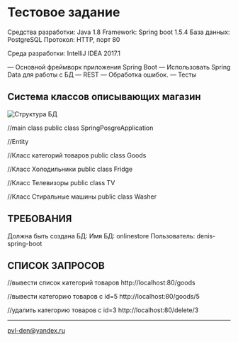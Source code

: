 Тестовое задание
=============================

Средства разработки: Java 1.8
Framework: Spring boot 1.5.4
База данных: PostgreSQL
Протокол: HTTP, порт 80

Среда разработки: IntelliJ IDEA 2017.1

— Основной фреймворк приложения Spring Boot
— Использовать Spring Data для работы с БД
— REST
— Обработка ошибок.
— Тесты

Cистема классов описывающих магазин
------------
![Структура БД](https://github.com/pvl-den/Spring-Boot/blob/master/BD_1.jpg)

//main class
public class SpringPosgreApplication

//Entity

//Класс категорий товаров
public class Goods

//Класс Холодильники
public class Fridge 

//Класс Телевизоры
public class TV 

//Класс Стиральные машины
public class Washer

ТРЕБОВАНИЯ
------------

Должна быть создана БД:
Имя БД: onlinestore
Пользователь: denis-spring-boot
 


СПИСОК ЗАПРОСОВ
-----------
//вывести список категорий товаров
http://localhost:80/goods

//вывести категорию товаров с id=5
http://localhost:80/goods/5

//удалить категорию товаров с id=3
http://localhost:80/delete/3

-------------------------------------------------------
pvl-den@yandex.ru
